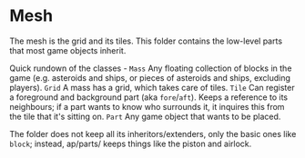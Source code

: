 # Mesh

The mesh is the grid and its tiles. This folder contains the low-level parts that most game objects inherit.

Quick rundown of the classes -
`Mass` Any floating collection of blocks in the game (e.g. asteroids and ships, or pieces of asteroids and ships, excluding players).
`Grid` A mass has a grid, which takes care of tiles.
`Tile` Can register a foreground and background part (aka `fore`/`aft`). Keeps a reference to its neighbours; if a part wants to know who surrounds it, it inquires this from the tile that it's sitting on.
`Part` Any game object that wants to be placed.

The folder does not keep all its inheritors/extenders, only the basic ones like `block`; instead, ap/parts/ keeps things like the piston and airlock.

